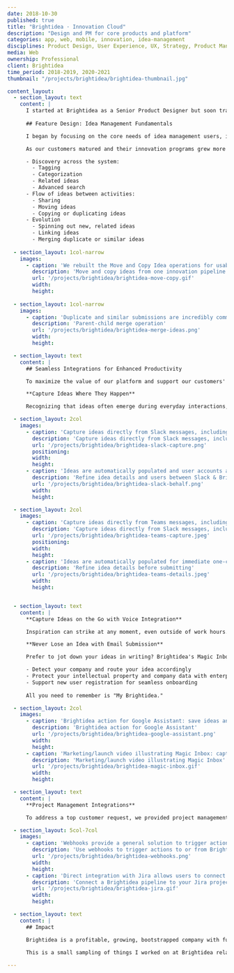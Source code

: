 ```yaml
---
date: 2018-10-30
published: true
title: "Brightidea · Innovation Cloud"
description: "Design and PM for core products and platform"
categories: app, web, mobile, innovation, idea-management
disciplines: Product Design, User Experience, UX, Strategy, Product Management, User Research
media: Web
ownership: Professional
client: Brightidea
time_period: 2018-2019, 2020-2021
thumbnail: "/projects/brightidea/brightidea-thumbnail.jpg"

content_layout:
  - section_layout: text
    content: |
      I started at Brightidea as a Senior Product Designer but soon transitioned into a hybrid Design/Product Management role as I became more involved with defining strategy and requirements.
      
      ## Feature Design: Idea Management Fundamentals

      I began by focusing on the core needs of idea management users, including managers, sponsors, moderators, and administrators.

      As our customers matured and their innovation programs grew more complex, they faced new challenges in managing interconnected systems of programs and processes. To address these evolving needs, I focused on enhancing capabilities related to:

      - Discovery across the system:
        - Tagging
        - Categorization
        - Related ideas
        - Advanced search
      - Flow of ideas between activities: 
        - Sharing 
        - Moving ideas
        - Copying or duplicating ideas
      - Evolution
        - Spinning out new, related ideas
        - Linking ideas
        - Merging duplicate or similar ideas
  
  - section_layout: 1col-narrow
    images:
      - caption: 'We rebuilt the Move and Copy Idea operations for usability and performance. Previously users were likely to get errors and failures if they attempted to move more than 20 ideas at a time. The operation could also take minutes to complete, and it was unclear if data would be lost or hidden as a result of the operation. We addressed these issues and more in the updated version.'
        description: 'Move and copy ideas from one innovation pipeline to another'
        url: '/projects/brightidea/brightidea-move-copy.gif'
        width:
        height:
        
  - section_layout: 1col-narrow
    images:
      - caption: 'Duplicate and similar submissions are incredibly common in practice, so being able to link and merge ideas is critical. Here is a solution for parent-child merging of ideas—essentially all ideas are preserved as individuals, given a hierarchical relationship, and exhibit corresponding behavior & messaging throughout the platform.'
        description: 'Parent-child merge operation'
        url: '/projects/brightidea/brightidea-merge-ideas.png'
        width:
        height:

  - section_layout: text
    content: |
      ## Seamless Integrations for Enhanced Productivity

      To maximize the value of our platform and support our customers' diverse workflows, I led the development of various integrations with popular tools and platforms. These integrations streamline key tasks, such as capturing ideas, enriching brainstorming sessions, and managing project execution.

      **Capture Ideas Where They Happen**

      Recognizing that ideas often emerge during everyday interactions, we developed integrations with platforms like [Slack](https://slack.com/apps/A02JKS7S2RL-brightidea?tab=more_info) and [Microsoft Teams](https://appsource.microsoft.com/en-us/product/office/WA200002795?tab=Overview). These tools enable users to effortlessly save ideas from chats. This transforms fleeting thoughts into actionable ideas with minimal friction and no switching of platforms.

  - section_layout: 2col
    images:
      - caption: 'Capture ideas directly from Slack messages, including images and files'
        description: 'Capture ideas directly from Slack messages, including images and attachments'
        url: '/projects/brightidea/brightidea-slack-capture.png'
        positioning:
        width:
        height:
      - caption: 'Ideas are automatically populated and user accounts are linked for immediate one-click submission; users can also refine or enhance details without leaving the app'
        description: 'Refine idea details and users between Slack & Brightidea'
        url: '/projects/brightidea/brightidea-slack-behalf.png'
        width:
        height:      

  - section_layout: 2col
    images:
      - caption: 'Capture ideas directly from Teams messages, including images and'
        description: 'Capture ideas directly from Slack messages, including images and attachments'
        url: '/projects/brightidea/brightidea-teams-capture.jpeg'
        positioning:
        width:
        height:
      - caption: 'Ideas are automatically populated for immediate one-click  submission; users can also refine or enhance details without leaving the app'
        description: 'Refine idea details before submitting'
        url: '/projects/brightidea/brightidea-teams-details.jpeg'
        width:
        height:      


  - section_layout: text
    content: |
      **Capture Ideas on the Go with Voice Integration**

      Inspiration can strike at any moment, even outside of work hours. With Brightidea's voice integration for [Alexa](https://www.amazon.com/Brightidea-Inc-Home/dp/B07HRKJ62J) and [Google Assistant](https://assistant.google.com/services/a/uid/0000009d03d1b1cd?hl=en-US), users can capture those fleeting ideas instantly, hands-free. Simply speak your idea, and Brightidea will securely store it in a personal repository for later review and development.

      **Never Lose an Idea with Email Submission**

      Prefer to jot down your ideas in writing? Brightidea's Magic Inbox provides a simple and secure way to capture ideas via email. Send your thoughts to *my@brightidea.com*, and our amazingly simple UX backed by Brightidea's intelligent system will automatically:

      - Detect your company and route your idea accordingly
      - Protect your intellectual property and company data with enterprise-grade security
      - Support new user registration for seamless onboarding
      
      All you need to remember is "My Brightidea."

  - section_layout: 2col
    images:
      - caption: 'Brightidea action for Google Assistant: save ideas anytime anywhere using your voice assistant. I would even use this personally with my Bluetooth earbuds while riding my bike.'
        description: 'Brightidea action for Google Assistant'
        url: '/projects/brightidea/brightidea-google-assistant.png'
        width:
        height:
      - caption: 'Marketing/launch video illustrating Magic Inbox: capture ideas including attachments and tags by simply emailing my@brightidea.com'
        description: 'Marketing/launch video illustrating Magic Inbox'
        url: '/projects/brightidea/brightidea-magic-inbox.gif'
        width:
        height:

  - section_layout: text
    content: |
      **Project Management Integrations**

      To address a top customer request, we provided project management integration with apps like Jira, Asana, Monday.com, etc. I designed and managed the development of a native Jira integration, a bridge to Zapier, and a rules-triggered outgoing webhook feature to help automate customer worklows and extend Brightidea's capabilities beyond idea management.

  - section_layout: 5col-7col
    images:
      - caption: 'Webhooks provide a general solution to trigger actions in or out of Brightidea, either through Zapier or directly to web apps like Airtable, Asana, ServiceNow, Google Sheets, etc.'
        description: 'Use webhooks to trigger actions to or from Brightidea, either through Zapier or directly to web apps like Airtable, Asana, ServiceNow, Google Sheets, etc.'
        url: '/projects/brightidea/brightidea-webhooks.png'
        width:
        height:
      - caption: 'Direct integration with Jira allows users to connect a Brightidea pipeline to a Jira project and then link or transfer ideas between the platforms'
        description: 'Connect a Brightidea pipeline to your Jira project to transfer ideas'
        url: '/projects/brightidea/brightidea-jira.gif'
        width:
        height:

  - section_layout: text
    content: |
      ## Impact

      Brightidea is a profitable, growing, bootstrapped company with functioning products used by some of the best known companies in the world. Our engaging employee experience and professional-grade management tools make Brightidea the [#1 customer-rated idea management platform](https://www.g2.com/products/brightidea/reviews) for 3 years running (during my tenure). Brightidea has served over 2.5 million users worldwide, and more than $15 billion in customer-reported business impact has been logged on the platform (at time of writing).
      
      This is a small sampling of things I worked on at Brightidea related to core products and platform. Read more about [Programs](/projects/brightidea-programs/) and [Whiteboard](/projects/brightidea-whiteboard/)–two new product launches for which I served as Product Lead.

---
```

<!-- 
#1 Customer Rated Idea and Innovation Management Software for 3 years in a row.

#1 Platform in Customer Reported Business Outcomes from Innovation - that means our customers not only generate better ideas with Brightidea, but they achieve the highest dollar amount of innovation outcomes.

With over 2 million users world wide and $15+ billion in recorded business impact, Brightidea is ranked as the #1 Idea Management Platform globally
// -->
